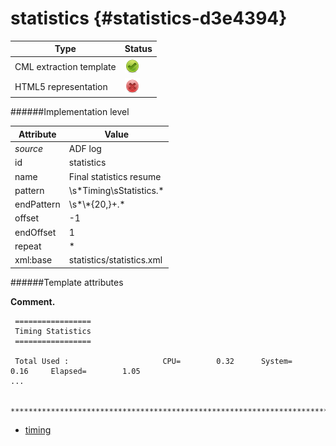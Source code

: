 # statistics {#statistics-d3e4394}


| Type                                                                                                                                                                                                  | Status                                                                                                                                                                                                |
|----|----|
| CML extraction template                                                                                                                                                                               | ![](/imgs/Total.png)                                                                                                                                                                                  |
| HTML5 representation                                                                                                                                                                                  | ![](/imgs/None.png)                                                                                                                                                                                   |

######Implementation level

| Attribute                                                                                                                                                                                             | Value                                                                                                                                                                                                 |
|----|----|
| *source*                                                                                                                                                                                              | ADF log                                                                                                                                                                                               |
| id                                                                                                                                                                                                    | statistics                                                                                                                                                                                            |
| name                                                                                                                                                                                                  | Final statistics resume                                                                                                                                                                               |
| pattern                                                                                                                                                                                               | \\s\*Timing\\sStatistics.\*                                                                                                                                                                           |
| endPattern                                                                                                                                                                                            | \\s\*\\\*{20,}+.\*                                                                                                                                                                                    |
| offset                                                                                                                                                                                                | -1                                                                                                                                                                                                    |
| endOffset                                                                                                                                                                                             | 1                                                                                                                                                                                                     |
| repeat                                                                                                                                                                                                | \*                                                                                                                                                                                                    |
| xml:base                                                                                                                                                                                              | statistics/statistics.xml                                                                                                                                                                             |

######Template attributes

**Comment.**

     =================
     Timing Statistics
     =================

     Total Used :                     CPU=        0.32      System=        0.16     Elapsed=        1.05
    ...

     ***************************************************************************************************
        

-   [timing](/out/md/cml/adf_log/timing-d3e4401.md)


